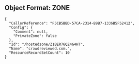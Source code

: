
## Object Format: ZONE


    {
      "CallerReference": "F5CB5BBD-57CA-2314-B9B7-1336B5F52412",
      "Config": {
        "Comment": null,
        "PrivateZone": false
      },
      "Id": "/hostedzone/Z1BER76QZ4G4HT",
      "Name": "crowdreviewed.com.",
      "ResourceRecordSetCount": 10
    }
